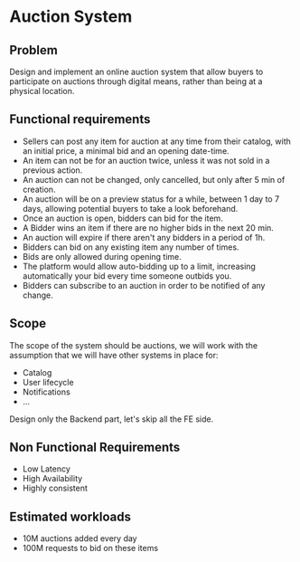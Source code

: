 # Auction System

## Problem

Design and implement an online auction system that allow buyers to participate on auctions through digital means, 
rather than being at a physical location.

## Functional requirements

- Sellers can post any item for auction at any time from their catalog, with an initial price, a minimal bid and an opening date-time.
- An item can not be for an auction twice, unless it was not sold in a previous action.
- An auction can not be changed, only cancelled, but only after 5 min of creation.
- An auction will be on a preview status for a while, between 1 day to 7 days, allowing potential buyers to take a look beforehand.
- Once an auction is open, bidders can bid for the item.
- A Bidder wins an item if there are no higher bids in the next 20 min.
- An auction will expire if there aren't any bidders in a period of 1h.
- Bidders can bid on any existing item any number of times.
- Bids are only allowed during opening time.
- The platform would allow auto-bidding up to a limit, increasing automatically your bid every time someone outbids you.
- Bidders can subscribe to an auction in order to be notified of any change. 

## Scope

The scope of the system should be auctions, we will work with the assumption that we will have other systems in place for:

- Catalog
- User lifecycle
- Notifications
- ...

Design only the Backend part, let's skip all the FE side.

## Non Functional Requirements

- Low Latency
- High Availability
- Highly consistent

## Estimated workloads

- 10M auctions added every day
- 100M requests to bid on these items

